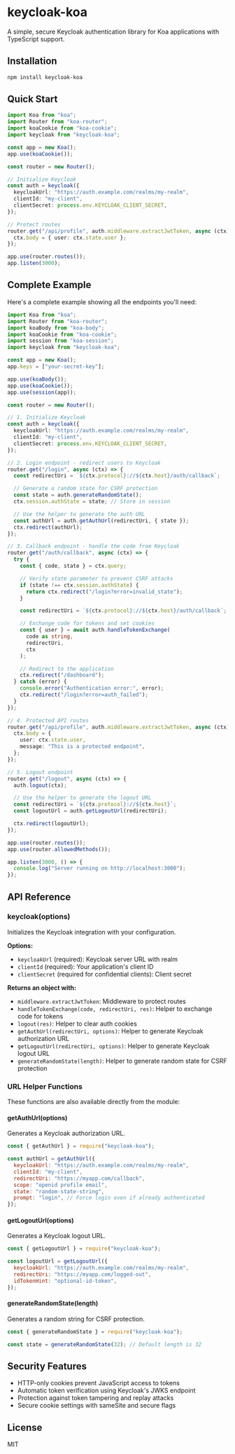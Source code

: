 # keycloak-koa

A simple, secure Keycloak authentication library for Koa applications with TypeScript support.

## Installation

```bash
npm install keycloak-koa
```

## Quick Start

```typescript
import Koa from "koa";
import Router from "koa-router";
import koaCookie from "koa-cookie";
import keycloak from "keycloak-koa";

const app = new Koa();
app.use(koaCookie());

const router = new Router();

// Initialize Keycloak
const auth = keycloak({
  keycloakUrl: "https://auth.example.com/realms/my-realm",
  clientId: "my-client",
  clientSecret: process.env.KEYCLOAK_CLIENT_SECRET,
});

// Protect routes
router.get("/api/profile", auth.middleware.extractJwtToken, async (ctx) => {
  ctx.body = { user: ctx.state.user };
});

app.use(router.routes());
app.listen(3000);
```

## Complete Example

Here's a complete example showing all the endpoints you'll need:

```typescript
import Koa from "koa";
import Router from "koa-router";
import koaBody from "koa-body";
import koaCookie from "koa-cookie";
import session from "koa-session";
import keycloak from "keycloak-koa";

const app = new Koa();
app.keys = ["your-secret-key"];

app.use(koaBody());
app.use(koaCookie());
app.use(session(app));

const router = new Router();

// 1. Initialize Keycloak
const auth = keycloak({
  keycloakUrl: "https://auth.example.com/realms/my-realm",
  clientId: "my-client",
  clientSecret: process.env.KEYCLOAK_CLIENT_SECRET,
});

// 2. Login endpoint - redirect users to Keycloak
router.get("/login", async (ctx) => {
  const redirectUri = `${ctx.protocol}://${ctx.host}/auth/callback`;

  // Generate a random state for CSRF protection
  const state = auth.generateRandomState();
  ctx.session.authState = state; // Store in session

  // Use the helper to generate the auth URL
  const authUrl = auth.getAuthUrl(redirectUri, { state });
  ctx.redirect(authUrl);
});

// 3. Callback endpoint - handle the code from Keycloak
router.get("/auth/callback", async (ctx) => {
  try {
    const { code, state } = ctx.query;

    // Verify state parameter to prevent CSRF attacks
    if (state !== ctx.session.authState) {
      return ctx.redirect("/login?error=invalid_state");
    }

    const redirectUri = `${ctx.protocol}://${ctx.host}/auth/callback`;

    // Exchange code for tokens and set cookies
    const { user } = await auth.handleTokenExchange(
      code as string,
      redirectUri,
      ctx
    );

    // Redirect to the application
    ctx.redirect("/dashboard");
  } catch (error) {
    console.error("Authentication error:", error);
    ctx.redirect("/login?error=auth_failed");
  }
});

// 4. Protected API routes
router.get("/api/profile", auth.middleware.extractJwtToken, async (ctx) => {
  ctx.body = {
    user: ctx.state.user,
    message: "This is a protected endpoint",
  };
});

// 5. Logout endpoint
router.get("/logout", async (ctx) => {
  auth.logout(ctx);

  // Use the helper to generate the logout URL
  const redirectUri = `${ctx.protocol}://${ctx.host}`;
  const logoutUrl = auth.getLogoutUrl(redirectUri);

  ctx.redirect(logoutUrl);
});

app.use(router.routes());
app.use(router.allowedMethods());

app.listen(3000, () => {
  console.log("Server running on http://localhost:3000");
});
```

## API Reference

### keycloak(options)

Initializes the Keycloak integration with your configuration.

**Options:**

- `keycloakUrl` (required): Keycloak server URL with realm
- `clientId` (required): Your application's client ID
- `clientSecret` (required for confidential clients): Client secret

**Returns an object with:**

- `middleware.extractJwtToken`: Middleware to protect routes
- `handleTokenExchange(code, redirectUri, res)`: Helper to exchange code for tokens
- `logout(res)`: Helper to clear auth cookies
- `getAuthUrl(redirectUri, options)`: Helper to generate Keycloak authorization URL
- `getLogoutUrl(redirectUri, options)`: Helper to generate Keycloak logout URL
- `generateRandomState(length)`: Helper to generate random state for CSRF protection

### URL Helper Functions

These functions are also available directly from the module:

#### getAuthUrl(options)

Generates a Keycloak authorization URL.

```javascript
const { getAuthUrl } = require("keycloak-koa");

const authUrl = getAuthUrl({
  keycloakUrl: "https://auth.example.com/realms/my-realm",
  clientId: "my-client",
  redirectUri: "https://myapp.com/callback",
  scope: "openid profile email",
  state: "random-state-string",
  prompt: "login", // Force login even if already authenticated
});
```

#### getLogoutUrl(options)

Generates a Keycloak logout URL.

```javascript
const { getLogoutUrl } = require("keycloak-koa");

const logoutUrl = getLogoutUrl({
  keycloakUrl: "https://auth.example.com/realms/my-realm",
  redirectUri: "https://myapp.com/logged-out",
  idTokenHint: "optional-id-token",
});
```

#### generateRandomState(length)

Generates a random string for CSRF protection.

```javascript
const { generateRandomState } = require("keycloak-koa");

const state = generateRandomState(32); // Default length is 32
```

## Security Features

- HTTP-only cookies prevent JavaScript access to tokens
- Automatic token verification using Keycloak's JWKS endpoint
- Protection against token tampering and replay attacks
- Secure cookie settings with sameSite and secure flags

## License

MIT
